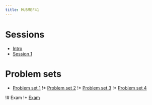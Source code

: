 ```yaml
---
title: MU5MEF41
---
```



# Sessions

* [Intro](Notebooks/intro.ipynb)
* [Session 1](Session/session1.zip) 


# Problem sets
* [Problem set 1](PS/PS1.ipynb)
!* [Problem set 2](PS/PS2.ipynb)
!* [Problem set 3](PS/PS3.ipynb)
!* [Problem set 4](PS/PS4.ipynb)

!# Exam
!* [Exam](Exam/Exam.ipynb)


